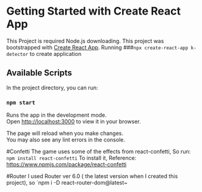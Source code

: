 # Getting Started with Create React App

This Project is required Node.js downloading.
This project was bootstrapped with [Create React App](https://github.com/facebook/create-react-app).
Running 
###`npx create-react-app k-detector` to create application

## Available Scripts

In the project directory, you can run:

### `npm start`

Runs the app in the development mode.\
Open [http://localhost:3000](http://localhost:3000) to view it in your browser.

The page will reload when you make changes.\
You may also see any lint errors in the console.

#Confetti 
The game uses some of the effects from react-confetti, So run:
`npm install react-confetti`
To install it, Reference: https://www.npmjs.com/package/react-confetti

#Router
I used Router ver 6.0 ( the latest version when I created this project), so 
`npm i -D react-router-dom@latest~


